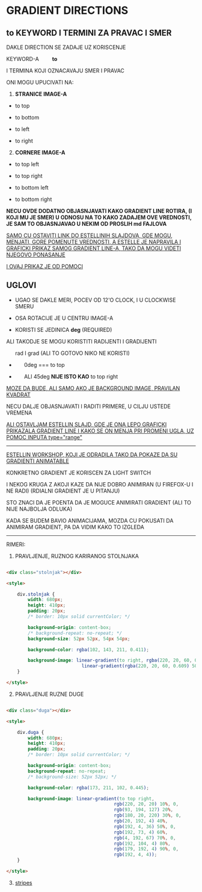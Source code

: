 # GRADIENT DIRECTIONS

## to KEYWORD I TERMINI ZA PRAVAC I SMER

DAKLE DIRECTION SE ZADAJE UZ KORISCENJE

KEYWORD-A &nbsp;&nbsp;&nbsp;&nbsp;&nbsp;&nbsp;&nbsp;&nbsp;**to**

I TERMINA KOJI OZNACAVAJU SMER I PRAVAC

ONI MOGU UPUCIVATI NA:

1. **STRANICE IMAGE-A**

- to top

- to bottom

- to left

- to right

2. **CORNERE IMAGE-A**

- to top left

- to top right

- to bottom left

- to bottom right

**NECU OVDE DODATNO OBJASNJAVATI KAKO GRADIENT LINE ROTIRA, (I KOJI MU JE SMER) U ODNOSU NA TO KAKO ZADAJEM OVE VREDNOSTI, JE SAM TO OBJASNJAVAO U NEKIM OD PROSLIH md FAJLOVA**

[SAMO CU OSTAVITI LINK DO ESTELLINIH SLAJDOVA, GDE MOGU, MENJATI, GORE POMENUTE VREDNOSTI, A ESTELLE JE NAPRAVILA I GRAFICKI PRIKAZ SAMOG GRADIENT LINE-A, TAKO DA MOGU VIDETI NJEGOVO PONASANJE](https://estelle.github.io/cssmastery/gradients/#slide32)

[I OVAJ PRIKAZ JE OD POMOCI](https://estelle.github.io/cssmastery/gradients/#slide33)

## UGLOVI

- UGAO SE DAKLE MERI, POCEV OD 12'O CLOCK, I U CLOCKWISE SMERU

- OSA ROTACIJE JE U CENTRU IMAGE-A

- KORISTI SE JEDINICA **deg** (REQUIRED)

ALI TAKODJE SE MOGU KORISTITI RADIJENTI I GRADIJENTI

&nbsp;&nbsp;&nbsp;&nbsp;&nbsp; rad I grad (ALI TO GOTOVO NIKO NE KORISTI)

- &nbsp;&nbsp;&nbsp;&nbsp;&nbsp; 0deg === to top

- &nbsp;&nbsp;&nbsp;&nbsp;&nbsp; ALI 45deg **NIJE ISTO KAO** to top right

[MOZE DA BUDE, ALI SAMO AKO JE BACKGROUND IMAGE, PRAVILAN KVADRAT](https://estelle.github.io/cssmastery/gradients/#slide39)

NECU DALJE OBJASNJAVATI I RADITI PRIMERE, U CILJU USTEDE VREMENA

[ALI OSTAVLJAM ESTELLIN SLAJD, GDE JE ONA LEPO GRAFICKI PRIKAZALA GRADIENT LINE I KAKO SE ON MENJA PRI PROMENI UGLA, UZ POMOC INPUTA type="range"](https://estelle.github.io/cssmastery/gradients/#slide37)

****

[ESTELLIN WORKSHOP, KOJI JE ODRADILA TAKO DA POKAZE DA SU GRADIENTI ANIMATABLE](https://machinelearningworkshop.com/)

KONKRETNO GRADIENT JE KORISCEN ZA LIGHT SWITCH

I NEKOG KRUGA Z AKOJI KAZE DA NIJE DOBRO ANIMIRAN (U FIREFOX-U I NE RADI) (RDIALNI GRADIENT JE U PITANJU)

STO ZNACI DA JE POENTA DA JE MOGUCE ANIMIRATI GRADIENT (ALI TO NIJE NAJBOLJA ODLUKA)

KADA SE BUDEM BAVIO ANIMACIJAMA, MOZDA CU POKUSATI DA ANIMIRAM GRADIENT, PA DA VIDIM KAKO TO IZGLEDA

****

RIMERI:

1. PRAVLJENJE, RUZNOG KARIRANOG STOLNJAKA

```HTML

<div class="stolnjak"></div>

<style>

    div.stolnjak {
        width: 680px;
        height: 410px;
        padding: 20px;
        /* border: 10px solid currentColor; */

        background-origin: content-box;
        /* background-repeat: no-repeat; */
        background-size: 52px 52px, 54px 54px;

        background-color: rgba(102, 143, 211, 0.411);

        background-image: linear-gradient(to right, rgba(220, 20, 60, 0.356) 50%, rgba(124, 104, 238, 0.322) 50%),
                            linear-gradient(rgba(220, 20, 60, 0.609) 50%, rgba(133, 116, 230, 0.787) 50%);
    }

</style>

```

2. PRAVLJENJE RUZNE DUGE

```HTML

<div class="duga"></div>

<style>

    div.duga {
        width: 680px;
        height: 410px;
        padding: 20px;
        /* border: 10px solid currentColor; */

        background-origin: content-box;
        background-repeat: no-repeat;
        /* background-size: 52px 52px; */

        background-color: rgba(173, 211, 102, 0.445);

        background-image: linear-gradient(to top right,
                                        rgb(220, 20, 20) 10%, 0,
                                        rgb(93, 194, 127) 20%,
                                        rgb(180, 20, 220) 30%, 0,
                                        rgb(20, 192, 4) 40%,
                                        rgb(192, 4, 36) 50%, 0,
                                        rgb(192, 73, 4) 60%,
                                        rgb(4, 192, 67) 70%, 0,
                                        rgb(192, 104, 4) 80%,
                                        rgb(179, 192, 4) 90%, 0,
                                        rgb(192, 4, 4));
    }

</style>

```

3. [stripes](https://estelle.github.io/cssmastery/gradients/#slide47)

```